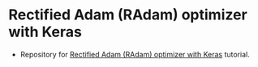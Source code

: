 # Rectified Adam (RAdam) optimizer with Keras
- Repository for [Rectified Adam (RAdam) optimizer with Keras](https://www.pyimagesearch.com/2019/09/30/rectified-adam-radam-optimizer-with-keras/) tutorial.

